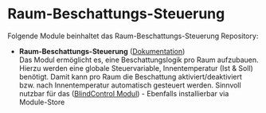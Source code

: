 # Raum-Beschattungs-Steuerung

Folgende Module beinhaltet das Raum-Beschattungs-Steuerung Repository:

- __Raum-Beschattungs-Steuerung__ ([Dokumentation](https://github.com/migodev/MotionDetectionController/blob/master/RoomShadowingController/README.md))  
	Das Modul ermöglicht es, eine Beschattungslogik pro Raum aufzubauen. Hierzu werden eine globale Steuervariable, Innentemperatur (Ist & Soll) benötigt.
	Damit kann pro Raum die Beschattung aktiviert/deaktiviert bzw. nach Innentemperatur automatisch gesteuert werden.
	Sinnvoll nutzbar für das ([BlindControl Modul](https://github.com/bumaas/BlindControl)) - Ebenfalls installierbar via Module-Store
